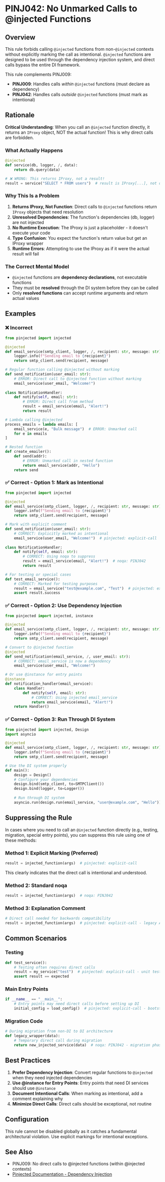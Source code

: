 # PINJ042: No Unmarked Calls to @injected Functions

## Overview

This rule forbids calling `@injected` functions from non-`@injected` contexts without explicitly marking the call as intentional. `@injected` functions are designed to be used through the dependency injection system, and direct calls bypass the entire DI framework.

This rule complements PINJ009:
- **PINJ009**: Handles calls *within* `@injected` functions (must declare as dependency)
- **PINJ042**: Handles calls *outside* `@injected` functions (must mark as intentional)

## Rationale

**Critical Understanding**: When you call an `@injected` function directly, it returns an `IProxy` object, NOT the actual function! This is why direct calls are forbidden.

### What Actually Happens

```python
@injected
def service(db, logger, /, data):
    return db.query(data)

# ❌ WRONG: This returns IProxy, not a result!
result = service("SELECT * FROM users")  # result is IProxy[...], not query results!
```

### Why This Is a Problem

1. **Returns IProxy, Not Function**: Direct calls to `@injected` functions return `IProxy` objects that need resolution
2. **Unresolved Dependencies**: The function's dependencies (db, logger) are not injected
3. **No Runtime Execution**: The IProxy is just a placeholder - it doesn't execute your code
4. **Type Confusion**: You expect the function's return value but get an IProxy wrapper
5. **Runtime Errors**: Attempting to use the IProxy as if it were the actual result will fail

### The Correct Mental Model

- `@injected` functions are **dependency declarations**, not executable functions
- They must be **resolved** through the DI system before they can be called
- Only **resolved functions** can accept runtime arguments and return actual values

## Examples

### ❌ Incorrect

```python
from pinjected import injected

@injected
def email_service(smtp_client, logger, /, recipient: str, message: str):
    logger.info(f"Sending email to {recipient}")
    return smtp_client.send(recipient, message)

# Regular function calling @injected without marking
def send_notification(user_email: str):
    # ERROR: Direct call to @injected function without marking
    email_service(user_email, "Welcome!")  
    
class NotificationHandler:
    def notify(self, email: str):
        # ERROR: Direct call from method
        result = email_service(email, "Alert!")
        return result

# Lambda calling @injected
process_emails = lambda emails: [
    email_service(e, "Bulk message")  # ERROR: Unmarked call
    for e in emails
]

# Nested function
def create_emailer():
    def send(addr):
        # ERROR: Unmarked call in nested function
        return email_service(addr, "Hello")
    return send
```

### ✅ Correct - Option 1: Mark as Intentional

```python
from pinjected import injected

@injected
def email_service(smtp_client, logger, /, recipient: str, message: str):
    logger.info(f"Sending email to {recipient}")
    return smtp_client.send(recipient, message)

# Mark with explicit comment
def send_notification(user_email: str):
    # CORRECT: Explicitly marked as intentional
    email_service(user_email, "Welcome!")  # pinjected: explicit-call
    
class NotificationHandler:
    def notify(self, email: str):
        # CORRECT: Using noqa to suppress
        result = email_service(email, "Alert!")  # noqa: PINJ042
        return result

# For testing or special cases
def test_email_service():
    # CORRECT: Marked for testing purposes
    result = email_service("test@example.com", "Test")  # pinjected: explicit-call
    assert result.success
```

### ✅ Correct - Option 2: Use Dependency Injection

```python
from pinjected import injected, instance

@injected
def email_service(smtp_client, logger, /, recipient: str, message: str):
    logger.info(f"Sending email to {recipient}")
    return smtp_client.send(recipient, message)

# Convert to @injected function
@injected
def send_notification(email_service, /, user_email: str):
    # CORRECT: email_service is now a dependency
    email_service(user_email, "Welcome!")

# Or use @instance for entry points
@instance
def notification_handler(email_service):
    class Handler:
        def notify(self, email: str):
            # CORRECT: Using injected email_service
            return email_service(email, "Alert!")
    return Handler()
```

### ✅ Correct - Option 3: Run Through DI System

```python
from pinjected import injected, Design
import asyncio

@injected
def email_service(smtp_client, logger, /, recipient: str, message: str):
    logger.info(f"Sending email to {recipient}")
    return smtp_client.send(recipient, message)

# Use the DI system properly
def main():
    design = Design()
    # Configure your dependencies
    design.bind(smtp_client, to=SMTPClient())
    design.bind(logger, to=Logger())
    
    # Run through DI system
    asyncio.run(design.run(email_service, "user@example.com", "Hello"))
```

## Suppressing the Rule

In cases where you need to call an `@injected` function directly (e.g., testing, migration, special entry points), you can suppress this rule using one of these methods:

### Method 1: Explicit Marking (Preferred)
```python
result = injected_function(args)  # pinjected: explicit-call
```

This clearly indicates that the direct call is intentional and understood.

### Method 2: Standard noqa
```python
result = injected_function(args)  # noqa: PINJ042
```

### Method 3: Explanation Comment
```python
# Direct call needed for backwards compatibility
result = injected_function(args)  # pinjected: explicit-call - legacy API
```

## Common Scenarios

### Testing
```python
def test_service():
    # Testing often requires direct calls
    result = my_service("test")  # pinjected: explicit-call - unit test
    assert result == expected
```

### Main Entry Points
```python
if __name__ == "__main__":
    # Entry points may need direct calls before setting up DI
    initial_config = load_config()  # pinjected: explicit-call - bootstrap
```

### Migration Code
```python
# During migration from non-DI to DI architecture
def legacy_wrapper(data):
    # Temporary direct call during migration
    return new_injected_service(data)  # noqa: PINJ042 - migration phase
```

## Best Practices

1. **Prefer Dependency Injection**: Convert regular functions to `@injected` when they need injected dependencies
2. **Use @instance for Entry Points**: Entry points that need DI services should use `@instance`
3. **Document Intentional Calls**: When marking as intentional, add a comment explaining why
4. **Minimize Direct Calls**: Direct calls should be exceptional, not routine

## Configuration

This rule cannot be disabled globally as it catches a fundamental architectural violation. Use explicit markings for intentional exceptions.

## See Also

- PINJ009: No direct calls to @injected functions (within @injected contexts)
- [Pinjected Documentation - Dependency Injection](https://github.com/pinjected/pinjected)